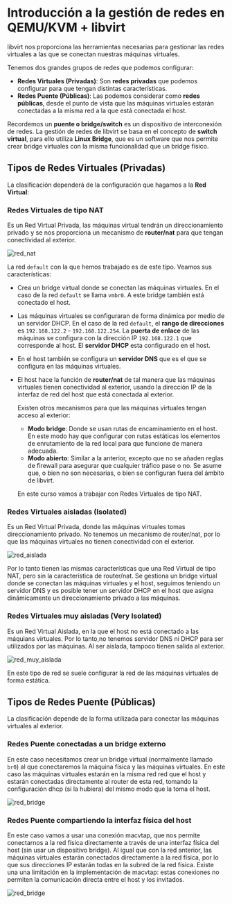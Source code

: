 # Introducción a la gestión de redes en QEMU/KVM + libvirt

libvirt nos proporciona las herramientas necesarias para gestionar las redes virtuales a las que se conectan nuestras máquinas virtuales.

Tenemos dos grandes grupos de redes que podemos configurar:

* **Redes Virtuales (Privadas)**: Son **redes privadas** que podemos configurar para que tengan distintas características.
* **Redes Puente (Públicas)**: Las podemos considerar como **redes públicas**, desde el punto de vista que las máquinas virtuales estarán conectadas a la misma red a la que está conectada el host.

Recordemos un **puente o bridge/switch** es un dispositivo de interconexión de redes. La gestión de redes de libvirt se basa en el concepto de **switch virtual**, para ello utiliza **Linux Bridge**, que es un software que nos permite crear bridge virtuales con la misma funcionalidad que un bridge físico.

## Tipos de Redes Virtuales (Privadas)

La clasificación dependerá de la configuración que hagamos a la **Red Virtual**:

### Redes Virtuales de tipo NAT

Es un Red Virtual Privada, las máquinas virtual tendrán un direccionamiento privado y se nos proporciona un mecanismo de **router/nat** para que tengan conectividad al exterior.

![red_nat](img/red_nat.drawio.png)

La red `default` con la que hemos trabajado es de este tipo. Veamos sus características:

* Crea un bridge virtual donde se conectan las máquinas virtuales. En el caso de la red `default` se llama `vmbr0`. A este bridge también está conectado el host.
* Las máquinas virtuales se configuraran de forma dinámica por medio de un servidor DHCP. En el caso de la red `default`, el **rango de direcciones** es `192.168.122.2` - `192.168.122.254`. La **puerta de enlace** de las máquinas se configura con la dirección IP `192.168.122.1` que corresponde al host. El **servidor DHCP** esta configurado en el host. 
* En el host también se configura un **servidor DNS** que es el que se configura en las máquinas virtuales.
* El host hace la función de **router/nat** de tal manera que las máquinas virtuales tienen conectividad al exterior, usando la dirección IP de la interfaz de red del host que está conectada al exterior.

	Existen otros mecanismos para que las máquinas virtuales tengan acceso al exterior:

	* **Modo bridge**: Donde se usan rutas de encaminamiento en el host. En este modo hay que configurar con rutas estáticas los elementos de enrutamiento de la red local para que funcione de manera adecuada.
	* **Modo abierto**: Similar a la anterior, excepto que no se añaden reglas de firewall para asegurar que cualquier tráfico pase o no. Se asume que, o bien no son necesarias, o bien se configuran fuera del ámbito de libvirt.

	En este curso vamos a trabajar con Redes Virtuales de tipo NAT.

### Redes Virtuales aisladas (Isolated)

Es un Red Virtual Privada, donde las máquinas virtuales tomas direccionamiento privado. No tenemos un mecanismo de router/nat, por lo que las máquinas virtuales no tienen conectividad con el exterior. 

![red_aislada](img/red_aislada.drawio.png)

Por lo tanto tienen las mismas características que una Red Virtual de tipo NAT, pero sin la característica de router/nat. Se gestiona un bridge virtual donde se conectan las máquinas virtuales y el host, seguimos teniendo un servidor DNS y es posible tener un servidor DHCP en el host que asigna dinámicamente un direccionamiento privado a las máquinas.

### Redes Virtuales muy aisladas (Very Isolated)

Es un Red Virtual Aislada, en la que el host no está conectado a las máquians virtuales. Por lo tanto,no tenemos servidor DNS ni DHCP para ser utilizados por las máquinas. Al ser aislada, tampoco tienen salida al exterior.

![red_muy_aislada](img/red_muy_aislada.drawio.png)

En este tipo de red se suele configurar la red de las máquinas virtuales de forma estática.

## Tipos de Redes Puente (Públicas)

La clasificación depende de la forma utilizada para conectar las máquinas virtuales al exterior.

### Redes Puente conectadas a un bridge externo

En este caso necesitamos crear un bridge virtual (normalmente llamado `br0`) al que conectaremos la máquina física y las máquinas virtuales. En este caso las máquinas virtuales estarán en la misma red red que el host y estarán conectadas directamente al router de esta red, tomando la configuración dhcp (si la hubiera) del mismo modo que la toma el host.

![red_bridge](img/red_bridge.drawio.png)

### Redes Puente compartiendo la interfaz física del host

En este caso vamos a usar una conexión macvtap, que nos permite conectarnos a la red física directamente a través de una interfaz física del host (sin usar un dispositivo bridge). Al igual que con la red anterior, las máquinas virtuales estarán conectados directamente a la red física, por lo que sus direcciones IP estarán todas en la subred de la red física. Existe una una limitación en la implementación de macvtap: estas conexiones no permiten la comunicación directa entre el host y los invitados.

![red_bridge](img/red_bridge2.drawio.png)
